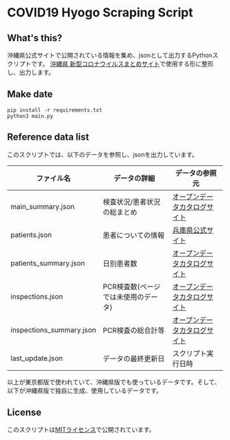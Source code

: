 # COVID19 Hyogo Scraping Script

## What's this?
沖縄県公式サイトで公開されている情報を集め、jsonとして出力するPythonスクリプトです。
[沖縄県 新型コロナウイルスまとめサイト](https://friendly-lamport-e7cdf4.netlify.com/)で使用する形に整形し、出力します。

## Make date
```shell script
pip install -r requirements.txt
python3 main.py
```

## Reference data list
このスクリプトでは、以下のデータを参照し、jsonを出力しています。

|ファイル名|データの詳細|データの参照元|
|---|---|---|
|main_summary.json|検査状況/患者状況の総まとめ|[オープンデータカタログサイト](http://open-data.pref.hyogo.lg.jp/index.php?key=muq1trrqj-175#_175)|
|patients.json|患者についての情報|[兵庫県公式サイト](https://web.pref.hyogo.lg.jp/kk03/corona_kanjyajyokyo.html)|
|patients_summary.json|日別患者数|[オープンデータカタログサイト](http://open-data.pref.hyogo.lg.jp/index.php?key=muve6rx2r-175#_175)|
|inspections.json|PCR検査数(ページでは未使用のデータ)|[オープンデータカタログサイト](http://open-data.pref.hyogo.lg.jp/index.php?key=muve6rx2r-175#_175)|
|inspections_summary.json|PCR検査の総合計等|[オープンデータカタログサイト](http://open-data.pref.hyogo.lg.jp/index.php?key=muve6rx2r-175#_175)|
|last_update.json|データの最終更新日|スクリプト実行日時|

以上が東京都版で使われていて、沖縄県版でも使っているデータです。そして、以下が沖縄県版で独自に生成、使用しているデータです。


## License
このスクリプトは[MITライセンス](LICENSE)で公開されています。
